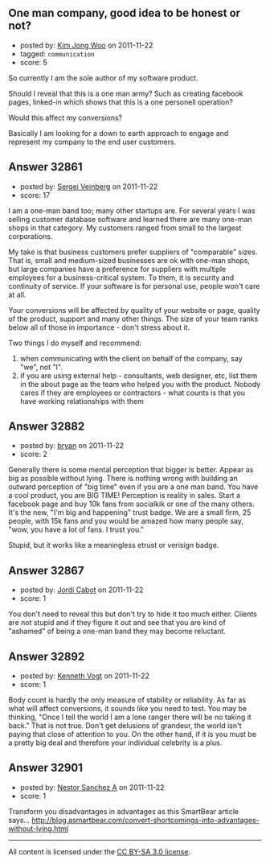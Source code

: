 ## One man company, good idea to be honest or not?

- posted by: [Kim Jong Woo](https://stackexchange.com/users/-1/3650-kim-jong-woo) on 2011-11-22
- tagged: `communication`
- score: 5

So currently I am the sole author of my software product.

Should I reveal that this is a one man army? Such as creating facebook pages, linked-in which shows that this is a one personell operation?

Would this affect my conversions?

Basically I am looking for a down to earth approach to engage and represent my company to the end user customers.


## Answer 32861

- posted by: [Sergei Veinberg](https://stackexchange.com/users/-1/14491-sergei-veinberg) on 2011-11-22
- score: 17

I am a one-man band too; many other startups are. For several years I was selling customer database software and learned there are many one-man shops in that category. My customers ranged from small to the largest corporations. 

My take is that business customers prefer suppliers of "comparable" sizes. That is, small and medium-sized businesses are ok with one-man shops, but large companies have a preference for suppliers with multiple employees for a business-critical system. To them, it is security and continuity of service. If your software is for personal use, people won't care at all.

Your conversions will be affected by quality of your website or page, quality of the product, support and many other things. The size of your team ranks below all of those in importance - don't stress about it.

Two things I do myself and recommend:

 1. when communicating with the client on behalf of the company, say "we", not "I".
 2. if you are using external help - consultants, web designer, etc, list them in the about page as the team who helped you with the product. Nobody cares if they are employees or contractors - what counts is that you have working relationships with them




## Answer 32882

- posted by: [bryan](https://stackexchange.com/users/-1/14586-bryan) on 2011-11-22
- score: 2

Generally there is some mental perception that bigger is better. Appear as big as possible without lying. There is nothing wrong with building an outward perception of "big time" even if you are a one man band. You have a cool product, you are BIG TIME!  Perception is reality in sales.  Start a facebook page and buy 10k fans from socialkik or one of the many others. It's the new, "I'm big and happening" trust badge. We are a small firm, 25 people, with 15k fans and you would be amazed how many people say, "wow, you have a lot of fans. I trust you." 

Stupid, but it works like a meaningless etrust or verisign badge. 


## Answer 32867

- posted by: [Jordi Cabot](https://stackexchange.com/users/-1/12150-jordi-cabot) on 2011-11-22
- score: 1

You don't need to reveal this but don't try to hide it too much either. Clients are not stupid  and if they figure it out and see that you are kind of "ashamed" of being a one-man band they may become reluctant.


## Answer 32892

- posted by: [Kenneth Vogt](https://stackexchange.com/users/-1/6736-kenneth-vogt) on 2011-11-22
- score: 1

Body count is hardly the only measure of stability or reliability. As far as what will affect conversions, it sounds like you need to test. You may be thinking, "Once I tell the world I am a lone ranger there will be no taking it back." That is not true. Don't get delusions of grandeur, the world isn't paying that close of attention to you. On the other hand, if it is you must be a pretty big deal and therefore your individual celebrity is a plus.


## Answer 32901

- posted by: [Nestor Sanchez A](https://stackexchange.com/users/-1/1476-nestor-sanchez-a) on 2011-11-22
- score: 1

Transform you disadvantages in advantages as this SmartBear article says...
http://blog.asmartbear.com/convert-shortcomings-into-advantages-without-lying.html




---

All content is licensed under the [CC BY-SA 3.0 license](https://creativecommons.org/licenses/by-sa/3.0/).
